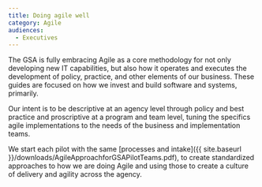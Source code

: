 ```yaml
---
title: Doing agile well
category: Agile
audiences:
  - Executives
---
```



The GSA is fully embracing Agile as a core methodology for not only developing new IT capabilities, but also how it operates and executes the development of policy, practice, and other elements of our business. These guides are focused on how we invest and build software and systems, primarily.

Our intent is to be descriptive at an agency level through policy and best practice and proscriptive at a program and team level, tuning the specifics agile implementations to the needs of the business and implementation teams.

We start each pilot with the same [processes and intake]({{ site.baseurl }}/downloads/AgileApproachforGSAPilotTeams.pdf), to create standardized approaches to how we are doing Agile and using those to create a culture of delivery and agility across the agency.
